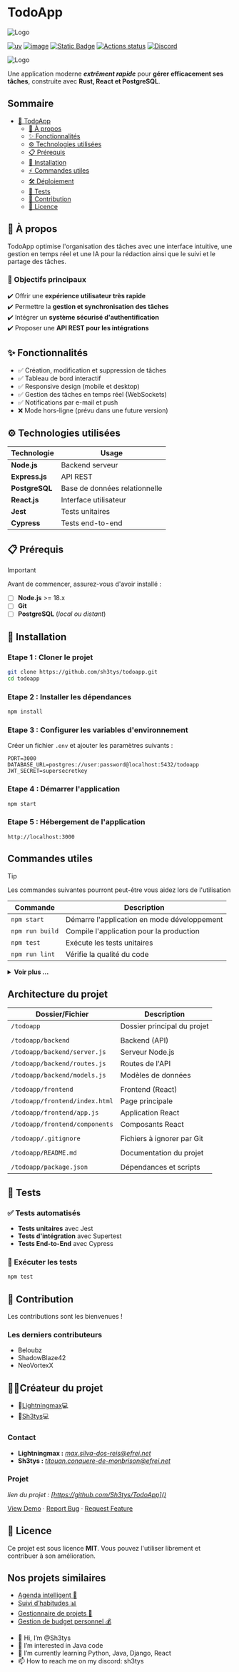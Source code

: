# TodoApp
<span style="width:20px; justify-center;">![Logo](https://encrypted-tbn0.gstatic.com/images?q=tbn:ANd9GcR_ly2wNDz-JtvuG3ICM9S2qKYz4ud3ggJfsw&s)</span>

[![uv](https://img.shields.io/endpoint?url=https://raw.githubusercontent.com/astral-sh/uv/main/assets/badge/v0.json)](https://google.com)
[![image](https://img.shields.io/pypi/v/uv.svg)](https://pypi.python.org/pypi/uv)
[![Static Badge](https://img.shields.io/badge/todoapp-todapp-brightgreen)](https://youtube.com)
[![Actions status](https://github.com/astral-sh/uv/actions/workflows/ci.yml/badge.svg)](https://github.com/astral-sh/uv/actions)
[![Discord](https://img.shields.io/badge/Discord-%235865F2.svg?logo=discord&logoColor=white)](https://www.linkedin.com/in/titouan-conquéré-de-monbrison/)

![Logo](https://encrypted-tbn0.gstatic.com/images?q=tbn:ANd9GcQEciD8gAyCLEQIcmuQUy3FfFN07Uxe_KQCtg&s)

Une application moderne ***extrêment rapide*** pour **gérer efficacement ses tâches**, construite avec **Rust, React et PostgreSQL**.

## Sommaire

- [📌 TodoApp](#-todoapp)
  - [📢 À propos](#-à-propos)
  - [✨ Fonctionnalités](#-fonctionnalités)
  - [⚙️ Technologies utilisées](#️-technologies-utilisées)
  - [📋 Prérequis](#-prérequis)
  - [🚀 Installation](#-installation)
  - [⚡ Commandes utiles](#-commandes-utiles)
  - [🛠️ Déploiement](#️-déploiement)
  - [🧪 Tests](#-tests)
  - [🤝 Contribution](#-contribution)
  - [📜 Licence](#-licence)

## 📢 À propos

TodoApp optimise l'organisation des tâches avec une interface intuitive, une gestion en temps réel et une IA pour la rédaction ainsi que le suivi et le partage des tâches.

### 🎯 Objectifs principaux

✔️ Offrir une **expérience utilisateur très rapide**  
✔️ Permettre la **gestion et synchronisation des tâches**  
✔️ Intégrer un **système sécurisé d'authentification**  
✔️ Proposer une **API REST pour les intégrations**


## ✨ Fonctionnalités
- ✅ Création, modification et suppression de tâches
- ✅ Tableau de bord interactif
- ✅ Responsive design (mobile et desktop)
- ✅ Gestion des tâches en temps réel (WebSockets)
- ✅ Notifications par e-mail et push
- ❌ Mode hors-ligne (prévu dans une future version)

## ⚙️ Technologies utilisées

| **Technologie**    | **Usage** |
|--------------------|-----------|
| **Node.js**       | Backend serveur |
| **Express.js**    | API REST |
| **PostgreSQL**    | Base de données relationnelle |
| **React.js**      | Interface utilisateur |
| **Jest**         | Tests unitaires |
| **Cypress**      | Tests end-to-end |

## 📋 Prérequis

> [!IMPORTANT]
> Avant de commencer, assurez-vous d'avoir installé :

- [ ] **Node.js** >= 18.x
- [ ] **Git**
- [ ] **PostgreSQL** (*local ou distant*)

## 🚀 Installation

### Etape 1 : Cloner le projet
```bash
git clone https://github.com/sh3tys/todoapp.git
cd todoapp
```

### Etape 2 : Installer les dépendances
```bash
npm install
```

### Etape 3 : Configurer les variables d'environnement
Créer un fichier `.env` et ajouter les paramètres suivants :
```env
PORT=3000
DATABASE_URL=postgres://user:password@localhost:5432/todoapp
JWT_SECRET=supersecretkey
``` 

### Etape 4 : Démarrer l'application
```bash
npm start
```

### Etape 5 : Hébergement de l'application
```
http://localhost:3000
```

## Commandes utiles
>[!TIP] 
>Les commandes suivantes pourront peut-être vous aidez lors de l'utilisation

| **Commande**       | **Description**                             |
|--------------------|---------------------------------------------|
| `npm start`        | Démarre l'application en mode développement |
| `npm run build`    | Compile l'application pour la production    |
| `npm test`         | Exécute les tests unitaires                 |
| `npm run lint`     | Vérifie la qualité du code                  |

<details>
  <summary><strong>Voir plus ...</strong></summary>
  <ol>
    <li><a href="https://google.com">Documentation Node.js</a></li>
    <li><a href="https://google.com">Documentation Express.js</a></li>
    <li><a href="https://google.com">Documentation PostgreSQL</a></li>
    <li><a href="https://google.com">Documentation React.js</a></li>
    <li><a href="https://google.com">Documentation Jest</a></li>
    <li><a href="https://google.com">Documentation Cypress</a></li>
  </ol>
</details>

## Architecture du projet

| Dossier/Fichier             | Description                           |
|-----------------------------|---------------------------------------|
| `/todoapp`                  | Dossier principal du projet          |
|                  |          |
| `/todoapp/backend`                  | Backend (API)                        |
| `/todoapp/backend/server.js`             | Serveur Node.js                      |
| `/todoapp/backend/routes.js`             | Routes de l'API                      |
| `/todoapp/backend/models.js`             | Modèles de données                   |
|                  |          |
| `/todoapp/frontend`                 | Frontend (React)                     |
| `/todoapp/frontend/index.html`            | Page principale                      |
| `/todoapp/frontend/app.js`                | Application React                    |
| `/todoapp/frontend/components`           | Composants React                      |
|                  |          |
| `/todoapp/.gitignore`                | Fichiers à ignorer par Git           |
|                  |          |
| `/todoapp/README.md`                 | Documentation du projet              |
|                  |          |
| `/todoapp/package.json`              | Dépendances et scripts                |




## 🧪 Tests

### ✅ Tests automatisés
- **Tests unitaires** avec Jest
- **Tests d'intégration** avec Supertest
- **Tests End-to-End** avec Cypress

### 🔄 Exécuter les tests
```bash
npm test
```


## 🤝 Contribution

Les contributions sont les bienvenues !

### Les derniers contributeurs
- Beloubz
- ShadowBlaze42
- NeoVortexX

## 👨‍💻Créateur du projet

- 👑[Lightningmax](https://github.com/LightningMax)💻
- 👑[Sh3tys](https://github.com/Sh3tys)💻

### Contact
- **Lightningmax :** *max.silva-dos-reis@efrei.net*
- **Sh3tys :** *titouan.conquere-de-monbrison@efrei.net*

### Projet

*lien du projet : [https://github.com/Sh3tys/TodoApp]()*
<div>
  <p>
    <a href="https://google.com">View Demo</a>
    &middot;
    <a href="https://google.comd">Report Bug</a>
    &middot;
    <a href="https://google.com">Request Feature</a>
  </p>
</div>



## 📜 Licence

Ce projet est sous licence **MIT**. Vous pouvez l'utiliser librement et contribuer à son amélioration.

## Nos projets similaires
+ [Agenda intelligent 📅]()
+ [Suivi d’habitudes 📊]()
+ [Gestionnaire de projets 📂]()
+ [Gestion de budget personnel 💰]()




- 👋 Hi, I’m @Sh3tys
- 👀 I’m interested in Java code
- 🌱 I’m currently learning Python, Java, Django, React
- 📫 How to reach me on my discord: sh3tys
